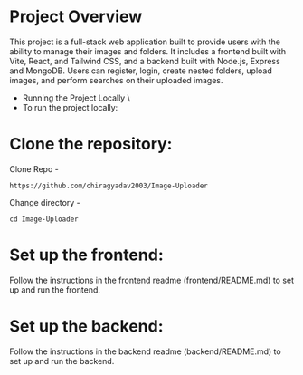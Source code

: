 # Project Overview

This project is a full-stack web application built to provide users with the ability to manage their images and folders. It includes a frontend built with Vite, React, and Tailwind CSS, and a backend built with Node.js, Express and MongoDB. Users can register, login, create nested folders, upload images, and perform searches on their uploaded images.

- Running the Project Locally \
- To run the project locally:

# Clone the repository:

Clone Repo -

```
https://github.com/chiragyadav2003/Image-Uploader
```

Change directory -

```
cd Image-Uploader
```

# Set up the frontend:

Follow the instructions in the frontend readme (frontend/README.md) to set up and run the frontend.

# Set up the backend:

Follow the instructions in the backend readme (backend/README.md) to set up and run the backend.
